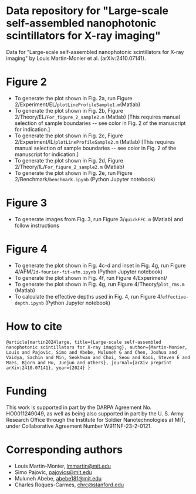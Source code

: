 # Data repository for "Large-scale self-assembled nanophotonic scintillators for X-ray imaging" 
Data for "Large-scale self-assembled nanophotonic scintillators for X-ray imaging" by Louis Martin-Monier et al. (arXiv:2410.07141).

# Figure 2 
- To generate the plot shown in Fig. 2a, run Figure 2/Experiment/EL/`plotLineProfileSample1.m`(Matlab)
- To generate the plot shown in Fig. 2b, Figure 2/Theory/EL/`For_figure_2_sample2.m` (Matlab) [This requires manual selection of sample boundaries -- see color in Fig. 2 of the manuscript for indication.]
- To generate the plot shown in Fig. 2c, Figure 2/Experiment/IL/`plotLineProfileSample2.m` (Matlab) [This requires manual selection of sample boundaries -- see color in Fig. 2 of the manuscript for indication.]
- To generate the plot shown in Fig. 2d, Figure 2/Theory/IL/`For_figure_2_sample2.m` (Matlab)
- To generate the plot shown in Fig. 2e, run Figure 2/Benchmark/`benchmark.ipynb` (Python Jupyter notebook)

# Figure 3
- To generate images from Fig. 3, run Figure 3/`quickFFC.m` (Matlab) and follow instructions
 
# Figure 4
- To generate the plot shown in Fig. 4c-d and inset in Fig. 4g, run Figure 4/AFM/`2d-fourier-fit-afm.ipynb` (Python Jupyter notebook)
- To generate the plot shown in Fig. 4f, run Figure 4/Experiment/
- To generate the plot shown in Fig. 4g, run Figure 4/Theory/`plot_rms.m` (Matlab)
- To calculate the effective depths used in Fig. 4, run Figure 4/`effective-depth.ipynb` (Python Jupyter notebook)

# How to cite
`@article{martin2024large,
  title={Large-scale self-assembled nanophotonic scintillators for X-ray imaging},
  author={Martin-Monier, Louis and Pajovic, Simo and Abebe, Muluneh G and Chen, Joshua and Vaidya, Sachin and Min, Seokhwan and Choi, Seou and Kooi, Steven E and Maes, Bjorn and Hu, Juejun and others},
  journal={arXiv preprint arXiv:2410.07141},
  year={2024}
}`

# Funding

This work is supported in part by the DARPA Agreement No. HO0011249049, as well as being also supported in part by the U. S. Army Research Office
through the Institute for Soldier Nanotechnologies at MIT, under Collaborative Agreement Number W911NF-23-2-0121.

# Corresponding authors
- Louis Martin-Monier, lmmartin@mit.edu
- Simo Pajovic, pajovics@mit.edu
- Muluneh Abebe, abebe181@mit.edu
- Charles Roques-Carmes, chrc@stanford.edu

